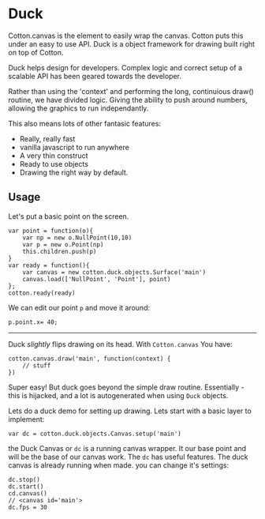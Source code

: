 # Duck

Cotton.canvas is the element to easily wrap the canvas.
Cotton puts this under an easy to use API.
Duck is a object framework for drawing built right on top of Cotton.

Duck helps design for developers. Complex logic and correct setup of a scalable
API has been geared towards the developer.

Rather than using the 'context' and performing the long, continuious draw() routine,
we have divided logic. Giving the ability to push around numbers, allowing the
graphics to run independantly.

This also means lots of other fantasic features:

+ Really, really fast
+ vanilla javascript to run anywhere
+ A very thin construct
+ Ready to use objects
+ Drawing the right way by default.

## Usage

Let's put a basic point on the screen.

    var point = function(o){
        var np = new o.NullPoint(10,10)
        var p = new o.Point(np)
        this.children.push(p)
    }
    var ready = function(){
        var canvas = new cotton.duck.objects.Surface('main')
        canvas.load(['NullPoint', 'Point'], point)
    };
    cotton.ready(ready)

We can edit our point `p` and move it around:

    p.point.x= 40;

---

Duck *slightly* flips drawing on its head. With `Cotton.canvas` You have:

    cotton.canvas.draw('main', function(context) {
        // stuff
    })

Super easy! But duck goes beyond the simple draw routine. Essentially - this is hijacked, and a lot is autogenerated when using `Duck` objects.

Lets do a duck demo for setting up drawing. Lets start with a basic layer to implement:

    var dc = cotton.duck.objects.Canvas.setup('main')

the Duck Canvas or `dc` is a running canvas wrapper. It our base point and will be the base of our canvas work. The `dc` has useful features. The duck canvas is already running when made. you can change it's settings:

    dc.stop()
    dc.start()
    cd.canvas()
    // <canvas id='main'>
    dc.fps = 30

